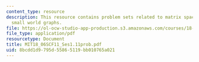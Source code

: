 ```yaml
---
content_type: resource
description: This resource contains problem sets related to matrix spaces; rank 1;
  small world graphs.
file: https://ol-ocw-studio-app-production.s3.amazonaws.com/courses/18-06sc-linear-algebra-fall-2011/8bcdd1d9795d55865119bb010765a021_MIT18_06SCF11_Ses1.11prob.pdf
file_type: application/pdf
resourcetype: Document
title: MIT18_06SCF11_Ses1.11prob.pdf
uid: 8bcdd1d9-795d-5586-5119-bb010765a021
---
```

